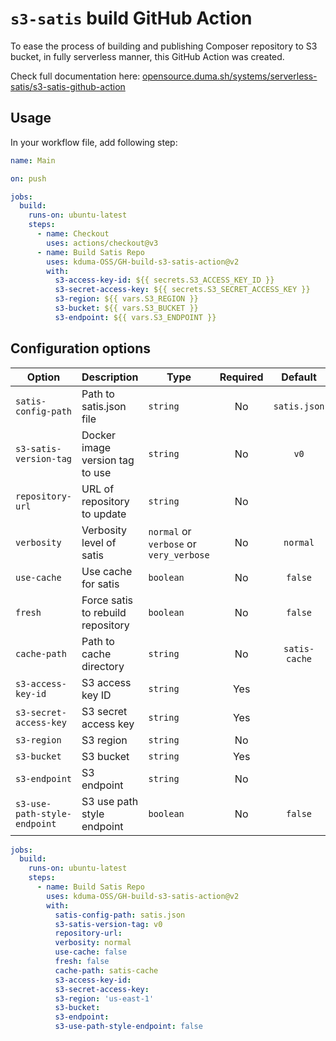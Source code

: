 # `s3-satis` build GitHub Action

To ease the process of building and publishing Composer repository to S3 bucket,
in fully serverless manner, this GitHub Action was created.

Check full documentation here: [opensource.duma.sh/systems/serverless-satis/s3-satis-github-action](https://opensource.duma.sh/systems/serverless-satis/s3-satis-github-action)

## Usage

In your workflow file, add following step:

```yaml
name: Main

on: push

jobs:
  build:
    runs-on: ubuntu-latest
    steps:
      - name: Checkout
        uses: actions/checkout@v3
      - name: Build Satis Repo
        uses: kduma-OSS/GH-build-s3-satis-action@v2
        with:
          s3-access-key-id: ${{ secrets.S3_ACCESS_KEY_ID }}
          s3-secret-access-key: ${{ secrets.S3_SECRET_ACCESS_KEY }}
          s3-region: ${{ vars.S3_REGION }}
          s3-bucket: ${{ vars.S3_BUCKET }}
          s3-endpoint: ${{ vars.S3_ENDPOINT }}
```

## Configuration options

| Option                       | Description                       | Type                                    | Required |    Default    |
|------------------------------|-----------------------------------|-----------------------------------------|:--------:|:-------------:|
| `satis-config-path`          | Path to satis.json file           | `string`                                |    No    | `satis.json`  |
| `s3-satis-version-tag`       | Docker image version tag to use   | `string`                                |    No    |     `v0`      |
| `repository-url`             | URL of repository to update       | `string`                                |    No    |               |
| `verbosity`                  | Verbosity level of satis          | `normal` or `verbose` or `very_verbose` |    No    |   `normal`    |
| `use-cache`                  | Use cache for satis               | `boolean`                               |    No    |    `false`    |
| `fresh`                      | Force satis to rebuild repository | `boolean`                               |    No    |    `false`    |
| `cache-path`                 | Path to cache directory           | `string`                                |    No    | `satis-cache` |
| `s3-access-key-id`           | S3 access key ID                  | `string`                                |   Yes    |               |
| `s3-secret-access-key`       | S3 secret access key              | `string`                                |   Yes    |               |
| `s3-region`                  | S3 region                         | `string`                                |    No    |               |
| `s3-bucket`                  | S3 bucket                         | `string`                                |   Yes    |               |
| `s3-endpoint`                | S3 endpoint                       | `string`                                |    No    |               |
| `s3-use-path-style-endpoint` | S3 use path style endpoint        | `boolean`                               |    No    |    `false`    |

```yaml
jobs:
  build:
    runs-on: ubuntu-latest
    steps:
      - name: Build Satis Repo
        uses: kduma-OSS/GH-build-s3-satis-action@v2
        with:
          satis-config-path: satis.json
          s3-satis-version-tag: v0
          repository-url:
          verbosity: normal
          use-cache: false
          fresh: false
          cache-path: satis-cache
          s3-access-key-id: 
          s3-secret-access-key: 
          s3-region: 'us-east-1'
          s3-bucket: 
          s3-endpoint: 
          s3-use-path-style-endpoint: false
```
